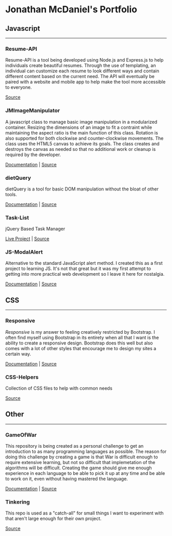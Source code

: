 # Jonathan McDaniel's Portfolio

## Javascript
***
### Resume-API
Resume-API is a tool being developed using Node.js and Express.js to help individuals create beautiful resumes. Through the use of templating, an individual can customize each resume to look different ways and contain different content based on the current need. The API will eventually be paired with a website and mobile app to help make the tool more accessible to everyone.

[Source](https://github.com/jonathanmcdaniel/resume-api)

### JMImageManipulator
A javascript class to manage basic image manipulation in a modularized container. Resizing the dimensions of an image to fit a contraint while maintaining the aspect ratio is the main function of this class. Rotation is also supported for both clockwise and counter-clockwise movements. The class uses the HTML5 canvas to achieve its goals. The class creates and destroys the canvas as needed so that no additional work or cleanup is required by the developer.

[Documentation](http://jonathanmcdaniel.github.io/JMImageManipulator/) | [Source](https://github.com/jonathanmcdaniel/JMImageManipulator)

### dietQuery
dietQuery is a tool for basic DOM manipulation without the bloat of other tools.

[Documentation](https://jonathanmcdaniel.github.io/dietQuery/) | [Source](https://github.com/jonathanmcdaniel/dietQuery)

### Task-List
jQuery Based Task Manager

[Live Project](https://jonathanmcdaniel.github.io/task-list/task/) | [Source](https://github.com/jonathanmcdaniel/task-list)

### JS-ModalAlert
Alternative to the standard JavaScript alert method. I created this as a first project to learning JS. It's not that great but it was my first attempt to getting into more practical web development so I leave it here for nostalgia.

[Documentation](http://jonathanmcdaniel.github.io/js-modalalert) | [Source](https://github.com/jonathanmcdaniel/js-modalalert)

## CSS
***
### Responsive
_Responsive_ is my answer to feeling creatively restricted by Bootstrap. I often find myself using Bootstrap in its entirety when all that I want is the ability to create a responsive design. Bootstrap does this well but also comes with a lot of other styles that encourage me to design my sites a certain way.

[Documentation](http://jonathanmcdaniel.github.io/responsive/) | [Source](https://github.com/jonathanmcdaniel/responsive)

### CSS-Helpers
Collection of CSS files to help with common needs

[Source](https://github.com/jonathanmcdaniel/CSS-Helpers)

## Other
***
### GameOfWar
This repository is being created as a personal challenge to get an introduction to as many programming languages as possible. The reason for doing this challenge by creating a game is that War is difficult enough to require extensive learning, but not so difficult that implemetation of the algorithms will be difficult. Creating the game should give me enough experience in each language to be able to pick it up at any time and be able to work on it, even without having mastered the language.

[Documentation](http://jonathanmcdaniel.github.io/GameOfWar/) | [Source](https://github.com/jonathanmcdaniel/GameOfWar)

### Tinkering
This repo is used as a "catch-all" for small things I want to experiment with that aren't large enough for their own project.

[Source](https://github.com/jonathanmcdaniel/Tinkering)
